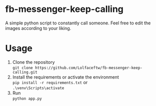 # fb-messenger-keep-calling
A simple python script to constantly call someone. Feel free to edit the images according to your liking.

# Usage
1. Clone the repository<br>
`git clone https://github.com/Lolfaceftw/fb-messenger-keep-calling.git`
2. Install the requirements or activate the environment<br>
`pip install -r requirements.txt` or<br>
`.\venv\Scripts\activate`
3. Run<br>
`python app.py`
